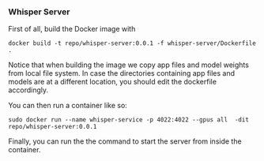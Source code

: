 ### Whisper Server


First of all, build the Docker image with 

```
docker build -t repo/whisper-server:0.0.1 -f whisper-server/Dockerfile .
```

Notice that when building the image we copy app files and model weights from local file system. In case the directories
containing app files and models are at a different location, you should edit the dockerfile accordingly.

You can then run a container like so:

```
sudo docker run --name whisper-service -p 4022:4022 --gpus all  -dit repo/whisper-server:0.0.1 
```

Finally, you can run the the command to start the server from inside the container.

